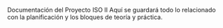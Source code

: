 Documentación del Proyecto ISO II
Aquí se guardará todo lo relacionado con la planificación y los bloques de teoría y práctica.
